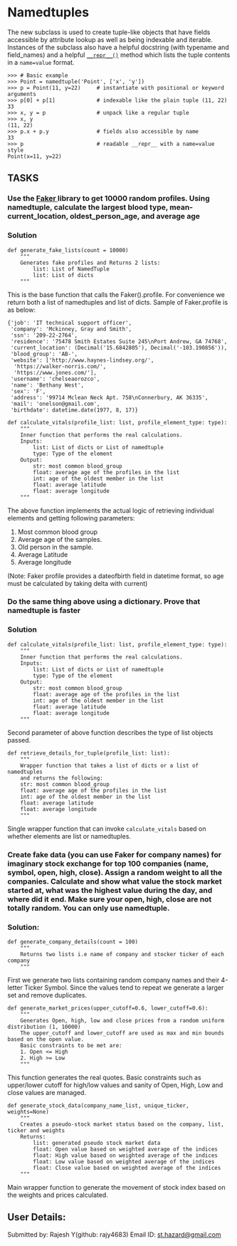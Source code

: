 # Namedtuples

The new subclass is used to create tuple-like objects that have fields accessible by attribute lookup as well as being indexable and iterable. Instances of the subclass also have a helpful docstring (with typename and field_names) and a helpful [`__repr__()`](https://docs.python.org/3/reference/datamodel.html#object.__repr__) method which lists the tuple contents in a `name=value` format. 



```
>>> # Basic example
>>> Point = namedtuple('Point', ['x', 'y'])
>>> p = Point(11, y=22)     # instantiate with positional or keyword arguments
>>> p[0] + p[1]             # indexable like the plain tuple (11, 22)
33
>>> x, y = p                # unpack like a regular tuple
>>> x, y
(11, 22)
>>> p.x + p.y               # fields also accessible by name
33
>>> p                       # readable __repr__ with a name=value style
Point(x=11, y=22)
```



## TASKS

### Use the [Faker ](https://faker.readthedocs.io/)library to get 10000 random profiles. Using namedtuple, calculate the largest blood type, mean-current_location, oldest_person_age, and average age 

### Solution

```
def generate_fake_lists(count = 10000)
    """
    Generates fake profiles and Returns 2 lists:
        list: List of NamedTuple
        list: List of dicts
    """
```

This is the base function that calls the Faker().profile. For convenience we return both a list of namedtuples and list of dicts. Sample of Faker.profile is as below:

```
{'job': 'IT technical support officer',
 'company': 'Mckinney, Gray and Smith',
 'ssn': '209-22-2764',
 'residence': '75478 Smith Estates Suite 245\nPort Andrew, GA 74768',
 'current_location': (Decimal('15.6842805'), Decimal('-103.190856')),
 'blood_group': 'AB-',
 'website': ['http://www.haynes-lindsey.org/',
  'https://walker-norris.com/',
  'https://www.jones.com/'],
 'username': 'chelseaorozco',
 'name': 'Bethany West',
 'sex': 'F',
 'address': '99714 Mclean Neck Apt. 758\nConnerbury, AK 36335',
 'mail': 'onelson@gmail.com',
 'birthdate': datetime.date(1977, 8, 17)}
```

```
def calculate_vitals(profile_list: list, profile_element_type: type):
    """
    Inner function that performs the real calculations.
    Inputs:
        list: List of dicts or List of namedtuple
        type: Type of the element
    Output:
        str: most common blood_group
        float: average age of the profiles in the list
        int: age of the oldest member in the list
        float: average latitude
        float: average longitude
    """
```

The above function implements the actual logic of retrieving individual elements and getting following parameters:

1. Most common blood group
2. Average age of the samples. 
3. Old person in the sample.
4. Average Latitude
5. Average longitude

(Note: Faker profile provides a dateofbirth field in datetime format, so age must be calculated by taking delta with current)

### Do the same thing above using a dictionary. Prove that namedtuple is faster

### Solution

```
def calculate_vitals(profile_list: list, profile_element_type: type):
    """
    Inner function that performs the real calculations.
    Inputs:
        list: List of dicts or List of namedtuple
        type: Type of the element
    Output:
        str: most common blood_group
        float: average age of the profiles in the list
        int: age of the oldest member in the list
        float: average latitude
        float: average longitude
    """
```

Second parameter of above function describes the type of list objects passed.

```
def retrieve_details_for_tuple(profile_list: list):
    """
    Wrapper function that takes a list of dicts or a list of namedtuples
    and returns the following:
    str: most common blood_group
    float: average age of the profiles in the list
    int: age of the oldest member in the list
    float: average latitude
    float: average longitude
    """
```

Single wrapper function that can invoke `calculate_vitals` based on whether elements are list or namedtuples. 

### Create fake data (you can use Faker for company names) for imaginary stock exchange for top 100 companies (name, symbol, open, high, close). Assign a random weight to all the companies. Calculate and show what value the stock market started at, what was the highest value during the day, and where did it end. Make sure your open, high, close are not totally random. You can only use namedtuple. 

### Solution:

```
def generate_company_details(count = 100)
    """
    Returns two lists i.e name of company and stocker ticker of each company
    """
```

First we generate two lists containing random company names and their 4-letter Ticker Symbol. Since the values tend to repeat we generate a larger set and remove duplicates.

```
def generate_market_prices(upper_cutoff=0.6, lower_cutoff=0.6):
    """
    Generates Open, high, low and close prices from a random uniform distribution (1, 10000)
    The upper_cutoff and lower_cutoff are used as max and min bounds based on the open value.
    Basic constraints to be met are:
    1. Open <= High
    2. High >= Low
    """
```

This function generates the real quotes. Basic constraints such as upper/lower cutoff for high/low values and sanity of Open, High, Low and close values are managed.

```
def generate_stock_data(company_name_list, unique_ticker, weights=None)
    """
    Creates a pseudo-stock market status based on the company, list, ticker and weights
    Returns:
        list: generated pseudo stock market data
        float: Open value based on weighted average of the indices
        float: High value based on weighted average of the indices
        float: Low value based on weighted average of the indices
        float: Close value based on weighted average of the indices   
    """
```

Main wrapper function to generate the movement of stock index based on the weights and prices calculated.

## User Details:
Submitted by: Rajesh Y(github: rajy4683)
Email ID: st.hazard@gmail.com
